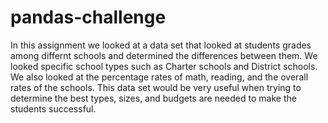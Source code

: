 # pandas-challenge

In this assignment we looked at a data set that looked at students grades among differnt schools and determined the differences between them. We looked specific school types such as Charter schools and District schools. We also looked at the percentage rates of math, reading, and the overall rates of the schools. This data set would be very useful when trying to determine the best types, sizes, and budgets are needed to make the students successful.  
